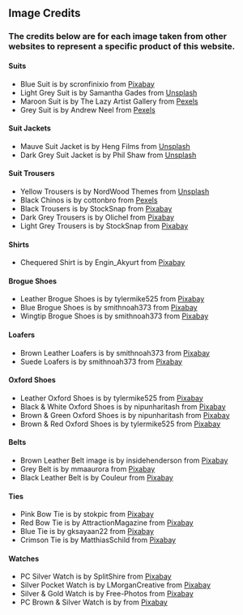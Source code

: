 ## Image Credits

### The credits below are for each image taken from other websites to represent a specific product of this website.

#### Suits

* Blue Suit is by scronfinixio from [Pixabay](https://pixabay.com/photos/groom-suit-style-1536233/)
* Light Grey Suit is by Samantha Gades from [Unsplash](https://unsplash.com/photos/bFYoyKivbmg)
* Maroon Suit is by The Lazy Artist Gallery from [Pexels](https://www.pexels.com/photo/person-sitting-on-stairs-beside-sunglasses-1300550/)
* Grey Suit is by Andrew Neel from [Pexels](https://www.pexels.com/photo/photo-of-man-sitting-on-chair-3178767/)

#### Suit Jackets

* Mauve Suit Jacket is by Heng Films from [Unsplash](https://unsplash.com/photos/mpdIPhYqZ4Y)
* Dark Grey Suit Jacket is by Phil Shaw from [Unsplash](https://unsplash.com/photos/2WcoiQ_C4b0)

#### Suit Trousers

* Yellow Trousers is by NordWood Themes from [Unsplash](https://unsplash.com/photos/XG-fPA4Nu6k)
* Black Chinos is by cottonbro from [Pexels](https://www.pexels.com/photo/a-person-sitting-on-a-bar-stool-7764009/)
* Black Trousers is by StockSnap from [Pixabay](https://pixabay.com/photos/white-tshirt-vneck-fashion-guy-926838/)
* Dark Grey Trousers is by Olichel from [Pixabay](https://pixabay.com/photos/suit-man-business-person-923133/)
* Light Grey Trousers is by StockSnap from [Pixabay](https://pixabay.com/photos/table-pants-cap-shoes-clothes-2576387/)

#### Shirts

* Chequered Shirt is by Engin_Akyurt from [Pixabay](https://pixabay.com/photos/male-shirt-red-fashion-design-4792234/)

#### Brogue Shoes

* Leather Brogue Shoes is by tylermike525 from [Pixabay](https://pixabay.com/photos/brogue-shoes-shoes-leather-shoes-5983822/)
* Blue Brogue Shoes is by smithnoah373 from [Pixabay](https://pixabay.com/photos/brogue-shoes-shoes-fashion-6122445/)
* Wingtip Brogue Shoes is by smithnoah373 from [Pixabay](https://pixabay.com/photos/men-s-brogues-wingtip-brogues-6104666/)

#### Loafers

* Brown Leather Loafers is by smithnoah373 from [Pixabay](https://pixabay.com/photos/loafers-shoes-leather-brown-shoes-6079036/)
* Suede Loafers is by smithnoah373 from [Pixabay](https://pixabay.com/photos/loafer-shoes-shoes-men-s-shoes-6109687/)

#### Oxford Shoes

* Leather Oxford Shoes is by tylermike525 from [Pixabay](https://pixabay.com/photos/oxford-shoes-leather-shoes-6078951/)
* Black & White Oxford Shoes is by nipunharitash from [Pixabay](https://pixabay.com/photos/oxford-shoes-leather-fashion-3528032/)
* Brown & Green Oxford Shoes is by nipunharitash from [Pixabay](https://pixabay.com/photos/oxford-shoes-leather-style-pair-3453489/)
* Brown & Red Oxford Shoes is by tylermike525 from [Pixabay](https://pixabay.com/photos/oxford-shoes-leather-oxford-shoes-5998489)

#### Belts

* Brown Leather Belt image is by insidehenderson from [Pixabay](https://pixabay.com/photos/menswear-man-male-clothing-fashion-952835/)
* Grey Belt is by mmaaurora from [Pixabay](https://pixabay.com/photos/fashion-belt-model-buckle-male-3441990/)
* Black Leather Belt is by Couleur from [Pixabay](https://pixabay.com/photos/belts-belt-buckle-buckle-metal-2172333/)

#### Ties

* Pink Bow Tie is by stokpic from [Pixabay](https://pixabay.com/photos/man-bow-tie-fashion-bow-tie-suit-642063/)
* Red Bow Tie is by AttractionMagazine from [Pixabay](https://pixabay.com/photos/tie-howe-fashion-elegance-style-809378/)
* Blue Tie is by gksayaan22 from [Pixabay](https://pixabay.com/photos/suit-tie-men-1971663/)
* Crimson Tie is by MatthiasSchild from [Pixabay](https://pixabay.com/photos/tie-clothing-suit-fashion-elegant-2946772/)

#### Watches

* PC Silver Watch is by SplitShire from [Pixabay](https://pixabay.com/photos/wristwatch-watch-accessory-407096/)
* Silver Pocket Watch is by LMorganCreative from [Pixabay](https://pixabay.com/photos/pocket-watch-watch-vintage-old-5500840/)
* Silver & Gold Watch is by Free-Photos from [Pixabay](https://pixabay.com/photos/wristwatch-pocket-hand-time-male-1149669/)
* PC Brown & Silver Watch is by from [Pixabay](https://pixabay.com/photos/time-clock-background-wrist-watch-3090387/)